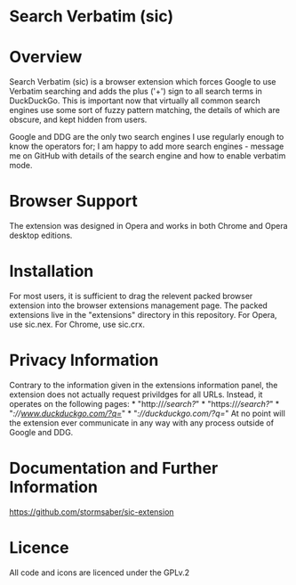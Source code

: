 Search Verbatim (sic)
=====================

# Overview
Search Verbatim (sic) is a browser extension which forces Google to use Verbatim searching and adds the plus ('+') sign to all search terms in DuckDuckGo. This is important now that virtually all common search engines use some sort of fuzzy pattern matching, the details of which are obscure, and kept hidden from users. 

Google and DDG are the only two search engines I use regularly enough to know the operators for; I am happy to add more search engines - message me on GitHub with details of the search engine and how to enable verbatim mode.

# Browser Support
The extension was designed in Opera and works in both Chrome and Opera desktop editions.

# Installation
For most users, it is sufficient to drag the relevent packed browser extension into the browser extensions management page. The packed extensions live in the "extensions" directory in this repository. For Opera, use sic.nex. For Chrome, use sic.crx.

# Privacy Information
Contrary to the information given in the extensions information panel, the extension does not actually request privildges for all URLs. Instead, it operates on the following pages:
	* "http://*/search?*"
	* "https://*/search?*"
	* "*://www.duckduckgo.com/?q=*"
	* "*://duckduckgo.com/?q=*"
At no point will the extension ever communicate in any way with any process outside of Google and DDG.

# Documentation and Further Information
https://github.com/stormsaber/sic-extension

# Licence
All code and icons are licenced under the GPLv.2